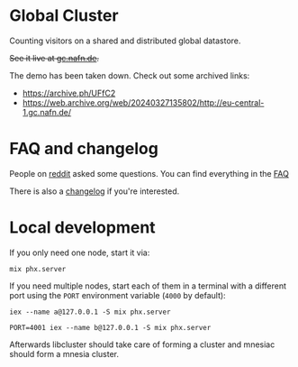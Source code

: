 # Global Cluster

Counting visitors on a shared and distributed global datastore.

~~See it live at [gc.nafn.de](http://gc.nafn.de).~~

The demo has been taken down. Check out some archived links:

- https://archive.ph/UFfC2
- https://web.archive.org/web/20240327135802/http://eu-central-1.gc.nafn.de/

# FAQ and changelog

People on
[reddit](https://www.reddit.com/r/elixir/comments/1bp3l45/im_learning_elixir_and_built_a_website_with_a/)
asked some questions. You can find everything in the [FAQ](FAQ.md)

There is also a [changelog](CHANGELOG.md) if you're interested.

# Local development

If you only need one node, start it via:

```
mix phx.server
```

If you need multiple nodes, start each of them in a terminal with a different
port using the `PORT` environment variable (`4000` by default):

```
iex --name a@127.0.0.1 -S mix phx.server
```

```
PORT=4001 iex --name b@127.0.0.1 -S mix phx.server
```

Afterwards libcluster should take care of forming a cluster and mnesiac should
form a mnesia cluster.
